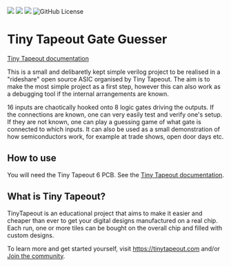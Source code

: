 ![](../../workflows/gds/badge.svg) ![](../../workflows/docs/badge.svg) ![](../../workflows/test/badge.svg) ![GitHub License](https://img.shields.io/github/license/faramire/tt06-gate-guesser)

# Tiny Tapeout Gate Guesser

[Tiny Tapeout documentation](docs/info.md)

This is a small and delibaretly kept simple verilog project to be realised in a "rideshare" open source ASIC organised by Tiny Tapeout.
The aim is to make the most simple project as a first step, however this can also work as a debugging tool if the internal arrangements are known.

16 inputs are chaotically hooked onto 8 logic gates driving the outputs. If the connections are known, one can very easily test and verify one's setup. If they are not known, one can play a guessing game of what gate is connected to which inputs. It can also be used as a small demonstration of how semiconductors work, for example at trade shows, open door days etc.

## How to use

You will need the Tiny Tapeout 6 PCB. See the [Tiny Tapeout documentation](docs/info.md).

## What is Tiny Tapeout?

TinyTapeout is an educational project that aims to make it easier and cheaper than ever to get your digital designs manufactured on a real chip.
Each run, one or more tiles can be bought on the overall chip and filled with custom designs.

To learn more and get started yourself, visit https://tinytapeout.com and/or [Join the community](https://tinytapeout.com/discord).
